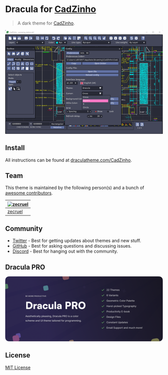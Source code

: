 # Dracula for [CadZinho](https://github.com/zecruel/CadZinho)

> A dark theme for [CadZinho](https://github.com/zecruel/CadZinho).

![Screenshot](./screenshot.png)

## Install

All instructions can be found at [draculatheme.com/CadZinho](https://draculatheme.com/CadZinho).

## Team

This theme is maintained by the following person(s) and a bunch of [awesome contributors](https://github.com/dracula/foobar/graphs/contributors).

| [![zecruel](https://github.com/zecruel.png?size=100)](https://github.com/zecruel) |
| --------------------------------------------------------------------------------- |
| [zecruel](https://github.com/zecruel)                                             |

## Community

- [Twitter](https://twitter.com/draculatheme) - Best for getting updates about themes and new stuff.
- [GitHub](https://github.com/dracula/dracula-theme/discussions) - Best for asking questions and discussing issues.
- [Discord](https://draculatheme.com/discord-invite) - Best for hanging out with the community.

## Dracula PRO

[![Dracula PRO](./.github/dracula-pro.png)](https://draculatheme.com/pro)

## License

[MIT License](./LICENSE)
